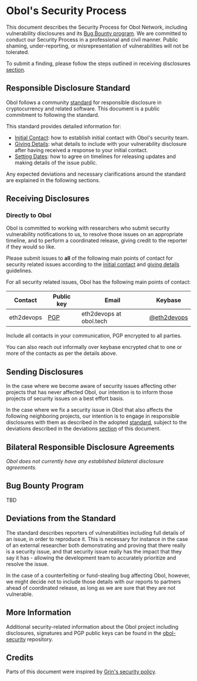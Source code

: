 # Obol's Security Process

This document describes the Security Process for Obol Network, including vulnerability disclosures and its [Bug Bounty program](#bug-bounty-program). We are committed to conduct our Security Process in a professional and civil manner. Public shaming, under-reporting, or misrepresentation of vulnerabilities will not be tolerated.

To submit a finding, please follow the steps outlined in receiving disclosures [section](#receiving-disclosures).

## Responsible Disclosure Standard

Obol follows a community [standard](https://github.com/RD-Crypto-Spec/Responsible-Disclosure#the-standard) for responsible disclosure in cryptocurrency and related software. This document is a public commitment to following the standard.

This standard provides detailed information for:

- [Initial Contact](https://github.com/RD-Crypto-Spec/Responsible-Disclosure#initial-contact): how to establish initial contact with Obol's security team.
- [Giving Details](https://github.com/RD-Crypto-Spec/Responsible-Disclosure#giving-details): what details to include with your vulnerability disclosure after having received a response to your initial contact.
- [Setting Dates](https://github.com/RD-Crypto-Spec/Responsible-Disclosure#setting-dates): how to agree on timelines for releasing updates and making details of the issue public.

Any expected deviations and necessary clarifications around the standard are explained in the following sections.

## Receiving Disclosures

### Directly to Obol

Obol is committed to working with researchers who submit security vulnerability notifications to us, to resolve those issues on an appropriate timeline, and to perform a coordinated release, giving credit to the reporter if they would so like.

Please submit issues to **all** of the following main points of contact for
security related issues according to the
[initial contact](https://github.com/RD-Crypto-Spec/Responsible-Disclosure#initial-contact)
and [giving details](https://github.com/RD-Crypto-Spec/Responsible-Disclosure#giving-details)
guidelines.

For all security related issues, Obol has the following main points of contact:

| Contact                | Public key                                                                                                   | Email                             | Keybase                                         |
| ---------------------- | ------------------------------------------------------------------------------------------------------------ | --------------------------------- | ----------------------------------------------- |
| eth2devops              |[PGP](https://github.com/ObolNetwork/obol-security/blob/main/keys/eth2devops.asc) | eth2devops at obol.tech                |[@eth2devops](https://keybase.io/eth2devops/chat)|

Include all contacts in your communication, PGP encrypted to all parties.

You can also reach out informally over keybase encrypted chat to one or more of the contacts as per the details above.

## Sending Disclosures

In the case where we become aware of security issues affecting other projects that has never affected Obol, our intention is to inform those projects of security issues on a best effort basis.

In the case where we fix a security issue in Obol that also affects the following neighboring projects, our intention is to engage in responsible disclosures with them as described in the adopted [standard](https://github.com/RD-Crypto-Spec/Responsible-Disclosure), subject to the deviations described in the deviations [section](#deviations-from-the-standard) of this document.

## Bilateral Responsible Disclosure Agreements

_Obol does not currently have any established bilateral disclosure agreements._

## Bug Bounty Program
TBD

## Deviations from the Standard

The standard describes reporters of vulnerabilities including full details of an issue, in order to reproduce it. This is necessary for instance in the case of an external researcher both demonstrating and proving that there really is a security issue, and that security issue really has the impact that they say it has - allowing the development team to accurately prioritize and resolve the issue.

In the case of a counterfeiting or fund-stealing bug affecting Obol, however, we might decide not to include those details with our reports to partners ahead of coordinated release, as long as we are sure that they are not vulnerable.

## More Information

Additional security-related information about the Obol project including disclosures, signatures and PGP public keys can be found in the [obol-security](https://github.com/ObolNetwork/obol-security) repository.

## Credits

Parts of this document were inspired by [Grin's security policy](https://github.com/mimblewimble/grin/blob/master/SECURITY.md).
